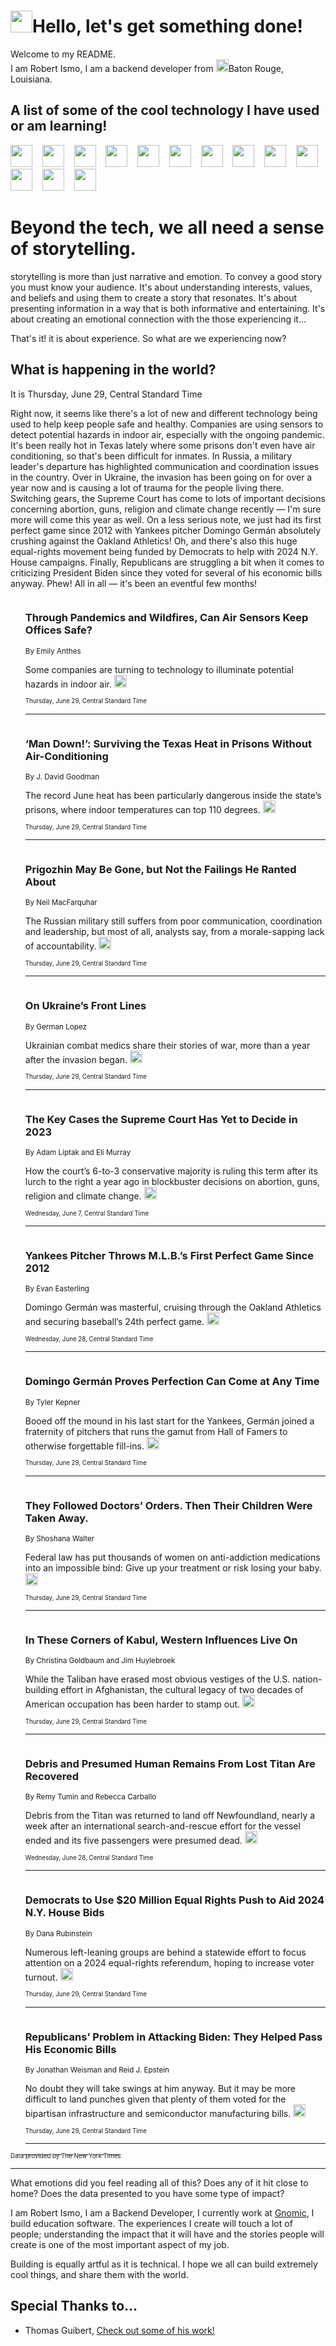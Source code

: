 <h1><img src="https://emojis.slackmojis.com/emojis/images/1643514375/3493/hot-coffee.gif?1643514375" width="35"/>Hello, let's get something done!</h1>

<p>Welcome to my README.<br/>
I am Robert Ismo, I am a backend developer from <img src="https://emojis.slackmojis.com/emojis/images/1638395689/50435/moulin_rouge.png?1638395689" width="20"/>Baton Rouge, Louisiana.</p>
<h2>A list of some of the cool technology I have used or am learning!</h2>
<p>
<img src="https://emojis.slackmojis.com/emojis/images/1643516091/21142/meow_bongotap.gif?1643516091" width="35" alt="">
<img src="https://img.shields.io/badge/Favorite%20Frontend%20Framework-SvelteKit-f83903" alt="">
<img src="https://img.shields.io/badge/Second%20Favorite-Vue-40b581" alt="">
<img src="https://img.shields.io/badge/Most%20Used%20Runtime-Nodejs-78b061" alt="">
<img src="https://emojis.slackmojis.com/emojis/images/1643517416/34482/fire.gif?1643517416" width="35" alt="">
<img src="https://img.shields.io/badge/Javascript%20But%20Better-Typescript-0078ca" alt="">
<img src="https://img.shields.io/badge/Favorite%20Language-Elixir-3e244d" alt="">
<img src="https://img.shields.io/badge/Containerize%20Everything-Docker-6ac9ef" alt="">
<img src="https://emojis.slackmojis.com/emojis/images/1643514596/5999/meow_party.gif?1643514596" width="35" alt="">
<img src="https://img.shields.io/badge/API%20Love%20Language-Graphql-de32a5" alt="">
<img src="https://img.shields.io/badge/Our%20Favorite%20Version%20Controller-Git-e94f33" alt="">
<img src="https://img.shields.io/badge/Favorite%20Database-Redis-d42d1d" alt="">
<img src="https://emojis.slackmojis.com/emojis/images/1643514559/5584/deployparrot.gif?1643514559" width="35" alt="">
<img src="https://img.shields.io/badge/Container%20Interstate-RabbitMQ-f66200" alt="">
<img src="https://img.shields.io/badge/Gotta%20Learn-Kubernetes-316adf" alt="">
<img src="https://img.shields.io/badge/Really%20Mature%20Now-WASM-654fef" alt="">
<img src="https://emojis.slackmojis.com/emojis/images/1666642497/61942/dance_vibe.gif?1666642497" width="35" alt="">
<img src="https://img.shields.io/badge/For%20My%20M1-ARM64-657d96" alt="">
<img src="https://img.shields.io/badge/Loving%20This%20So%20Much-TailwindCSS-17bcb5" alt="">
<img src="https://img.shields.io/badge/Cool%20Build%20Tool-Vite-f9cb24" alt="">
<img src="https://emojis.slackmojis.com/emojis/images/1669231376/62819/working-on-it.gif?1669231376" width="35" alt="">
<img src="https://img.shields.io/badge/Fun%20and%20Easy%20Database-MongoDB-5f8c49" alt="">
<img src="https://img.shields.io/badge/JS%20Life%20Support-NPM-c73737" alt="">
<img src="https://img.shields.io/badge/I%20Liked%20It-DynamoDB-0073b9" alt="">
<img src="https://emojis.slackmojis.com/emojis/images/1643514045/46/question.gif?1643514045" width="35" alt="">
<img src="https://img.shields.io/badge/cool-React-60d6f9" alt="">
<img src="https://img.shields.io/badge/Future%20Big%20Project-Lambda-f37e00" alt="">
<img src="https://img.shields.io/badge/NPM%20But%20Better-PNPM-f1aa07" alt="">
<img src="https://emojis.slackmojis.com/emojis/images/1643514943/9662/fbwow.gif?1643514943" width="35" alt="">
<img src="https://img.shields.io/badge/First%20Language-C-662079" alt="">
<img src="https://img.shields.io/badge/Where%20I%20Deploy%20Frontend-Vercel-000000" alt="">
<img src="https://img.shields.io/badge/Who%20Does%20not%20Want%20an%20App-Swift-f9492a" alt="">
<img src="https://emojis.slackmojis.com/emojis/images/1643514058/151/javascript.png?1643514058" width="35" alt="">
<img src="https://img.shields.io/badge/cool-Python-fbd542" alt="">
<img src="https://img.shields.io/badge/Favorite%20Something-Stripe-656cdc" alt="">
<img src="https://img.shields.io/badge/Of%20Course-HTML5-ed6327" alt="">
<img src="https://emojis.slackmojis.com/emojis/images/1660415405/60731/bomb.gif?1660415405" width="35" alt="">
<img src="https://img.shields.io/badge/hate-CSS-2964ec" alt="">
<img src="https://img.shields.io/badge/Learning-CircleCI-141215" alt="">
<img src="https://img.shields.io/badge/Learning-Rust-fbbb3b" alt="">
<img src="https://emojis.slackmojis.com/emojis/images/1660415397/60712/writing-hand.gif?1660415397" width="35" alt="">
<img src="https://img.shields.io/badge/Dev%20Browser%20of%20Choice-Firefox-cc4e26" alt="">
<img src="https://img.shields.io/badge/Recoverying%20From%20Windows-UNIX-1781e3" alt="">
<img src="https://img.shields.io/badge/LOVE-LogSeq-90c1c2" alt="">
<img src="https://emojis.slackmojis.com/emojis/images/1643514066/223/kirby.gif?1643514066" width="35" alt="">
<img src="https://img.shields.io/badge/Daily%20Driver-MacOS-e6e6e8" alt="">
<img src="https://img.shields.io/badge/Git%20Server-Github-000000" alt="">
<img src="https://img.shields.io/badge/enjoyable-EC2-f17428" alt="">
<img src="https://emojis.slackmojis.com/emojis/images/1643514239/2069/excited.gif?1643514239" width="35" alt="">
</p>
<h1>Beyond the tech, we all need a sense of storytelling.</h1>
<p>storytelling is more than just narrative and emotion. To convey a good story you must know your audience. It's about understanding interests, values, and beliefs and using them to create a story that resonates. It's about presenting information in a way that is both informative and entertaining. It's about creating an emotional connection with the those experiencing it...</p>
<p>That's it! it is about experience. So what are we experiencing now?</p>
<h2>What is happening in the world?</h2>
<p>It is Thursday, June 29, Central Standard Time</p>
<p>
Right now, it seems like there&#39;s a lot of new and different technology being used to help keep people safe and healthy. Companies are using sensors to detect potential hazards in indoor air, especially with the ongoing pandemic. It&#39;s been really hot in Texas lately where some prisons don&#39;t even have air conditioning, so that&#39;s been difficult for inmates. In Russia, a military leader&#39;s departure has highlighted communication and coordination issues in the country. Over in Ukraine, the invasion has been going on for over a year now and is causing a lot of trauma for the people living there. 
Switching gears, the Supreme Court has come to lots of important decisions concerning abortion, guns, religion and climate change recently — I&#39;m sure more will come this year as well. On a less serious note, we just had its first perfect game since 2012 with Yankees pitcher Domingo Germán absolutely crushing against the Oakland Athletics! Oh, and there&#39;s also this huge equal-rights movement being funded by Democrats to help with 2024 N.Y. House campaigns. Finally, Republicans are struggling a bit when it comes to criticizing President Biden since they voted for several of his economic bills anyway. 
Phew! All in all — it&#39;s been an eventful few months!</p>
<ol>
<img src="https://img.shields.io/badge/-health-blue" alt="">
<h3>Through Pandemics and Wildfires, Can Air Sensors Keep Offices Safe?</h3>
<sub>By Emily Anthes</sub>
<p>Some companies are turning to technology to illuminate potential hazards in indoor air.  <a href="https://nyti.ms/3NSeXTS"><img src="https://developer.nytimes.com/files/poweredby_nytimes_30b.png?v=1583354208352" height="20"></a></p>
<sub><sub>Thursday, June 29, Central Standard Time</sub></sub>
<hr/>
<img src="https://img.shields.io/badge/-us-blue" alt="">
<h3>‘Man Down!’: Surviving the Texas Heat in Prisons Without Air-Conditioning</h3>
<sub>By J. David Goodman</sub>
<p>The record June heat has been particularly dangerous inside the state’s prisons, where indoor temperatures can top 110 degrees.  <a href="https://nyti.ms/46u1j0M"><img src="https://developer.nytimes.com/files/poweredby_nytimes_30b.png?v=1583354208352" height="20"></a></p>
<sub><sub>Thursday, June 29, Central Standard Time</sub></sub>
<hr/>
<img src="https://img.shields.io/badge/-world-blue" alt="">
<h3>Prigozhin May Be Gone, but Not the Failings He Ranted About</h3>
<sub>By Neil MacFarquhar</sub>
<p>The Russian military still suffers from poor communication, coordination and leadership, but most of all, analysts say, from a morale-sapping lack of accountability.  <a href="https://nyti.ms/46FzjHF"><img src="https://developer.nytimes.com/files/poweredby_nytimes_30b.png?v=1583354208352" height="20"></a></p>
<sub><sub>Thursday, June 29, Central Standard Time</sub></sub>
<hr/>
<img src="https://img.shields.io/badge/-briefing-blue" alt="">
<h3>On Ukraine’s Front Lines</h3>
<sub>By German Lopez</sub>
<p>Ukrainian combat medics share their stories of war, more than a year after the invasion began.  <a href="https://nyti.ms/3PCljbw"><img src="https://developer.nytimes.com/files/poweredby_nytimes_30b.png?v=1583354208352" height="20"></a></p>
<sub><sub>Thursday, June 29, Central Standard Time</sub></sub>
<hr/>
<img src="https://img.shields.io/badge/-us-blue" alt="">
<h3>The Key Cases the Supreme Court Has Yet to Decide in 2023</h3>
<sub>By Adam Liptak and Eli Murray</sub>
<p>How the court’s 6-to-3 conservative majority is ruling this term after its lurch to the right a year ago in blockbuster decisions on abortion, guns, religion and climate change.  <a href="https://nyti.ms/43xL9Bt"><img src="https://developer.nytimes.com/files/poweredby_nytimes_30b.png?v=1583354208352" height="20"></a></p>
<sub><sub>Wednesday, June 7, Central Standard Time</sub></sub>
<hr/>
<img src="https://img.shields.io/badge/-sports-blue" alt="">
<h3>Yankees Pitcher Throws M.L.B.’s First Perfect Game Since 2012</h3>
<sub>By Evan Easterling</sub>
<p>Domingo Germán was masterful, cruising through the Oakland Athletics and securing baseball’s 24th perfect game.  <a href="https://nyti.ms/3PyKtrm"><img src="https://developer.nytimes.com/files/poweredby_nytimes_30b.png?v=1583354208352" height="20"></a></p>
<sub><sub>Wednesday, June 28, Central Standard Time</sub></sub>
<hr/>
<img src="https://img.shields.io/badge/-sports-blue" alt="">
<h3>Domingo Germán Proves Perfection Can Come at Any Time</h3>
<sub>By Tyler Kepner</sub>
<p>Booed off the mound in his last start for the Yankees, Germán joined a fraternity of pitchers that runs the gamut from Hall of Famers to otherwise forgettable fill-ins.  <a href="https://nyti.ms/3r6tJxs"><img src="https://developer.nytimes.com/files/poweredby_nytimes_30b.png?v=1583354208352" height="20"></a></p>
<sub><sub>Thursday, June 29, Central Standard Time</sub></sub>
<hr/>
<img src="https://img.shields.io/badge/-magazine-blue" alt="">
<h3>They Followed Doctors’ Orders. Then Their Children Were Taken Away.</h3>
<sub>By Shoshana Walter</sub>
<p>Federal law has put thousands of women on anti-addiction medications into an impossible bind: Give up your treatment or risk losing your baby.  <a href="https://nyti.ms/3NV5ifC"><img src="https://developer.nytimes.com/files/poweredby_nytimes_30b.png?v=1583354208352" height="20"></a></p>
<sub><sub>Thursday, June 29, Central Standard Time</sub></sub>
<hr/>
<img src="https://img.shields.io/badge/-world-blue" alt="">
<h3>In These Corners of Kabul, Western Influences Live On</h3>
<sub>By Christina Goldbaum and Jim Huylebroek</sub>
<p>While the Taliban have erased most obvious vestiges of the U.S. nation-building effort in Afghanistan, the cultural legacy of two decades of American occupation has been harder to stamp out.  <a href="https://nyti.ms/3NTP1Yj"><img src="https://developer.nytimes.com/files/poweredby_nytimes_30b.png?v=1583354208352" height="20"></a></p>
<sub><sub>Thursday, June 29, Central Standard Time</sub></sub>
<hr/>
<img src="https://img.shields.io/badge/-world-blue" alt="">
<h3>Debris and Presumed Human Remains From Lost Titan Are Recovered</h3>
<sub>By Remy Tumin and Rebecca Carballo</sub>
<p>Debris from the Titan was returned to land off Newfoundland, nearly a week after an international search-and-rescue effort for the vessel ended and its five passengers were presumed dead.  <a href="https://nyti.ms/3NRy3cM"><img src="https://developer.nytimes.com/files/poweredby_nytimes_30b.png?v=1583354208352" height="20"></a></p>
<sub><sub>Wednesday, June 28, Central Standard Time</sub></sub>
<hr/>
<img src="https://img.shields.io/badge/-nyregion-blue" alt="">
<h3>Democrats to Use $20 Million Equal Rights Push to Aid 2024 N.Y. House Bids</h3>
<sub>By Dana Rubinstein</sub>
<p>Numerous left-leaning groups are behind a statewide effort to focus attention on a 2024 equal-rights referendum, hoping to increase voter turnout.  <a href="https://nyti.ms/3NSyxQ0"><img src="https://developer.nytimes.com/files/poweredby_nytimes_30b.png?v=1583354208352" height="20"></a></p>
<sub><sub>Thursday, June 29, Central Standard Time</sub></sub>
<hr/>
<img src="https://img.shields.io/badge/-us-blue" alt="">
<h3>Republicans’ Problem in Attacking Biden: They Helped Pass His Economic Bills</h3>
<sub>By Jonathan Weisman and Reid J. Epstein</sub>
<p>No doubt they will take swings at him anyway. But it may be more difficult to land punches given that plenty of them voted for the bipartisan infrastructure and semiconductor manufacturing bills.  <a href="https://nyti.ms/46pwXfJ"><img src="https://developer.nytimes.com/files/poweredby_nytimes_30b.png?v=1583354208352" height="20"></a></p>
<sub><sub>Thursday, June 29, Central Standard Time</sub></sub>
<hr/>
</ol>
<a href="https://developer.nytimes.com"><sub><sub>Data provided by The New York Times</sub></sub></a>
<hr/>
<p>What emotions did you feel reading all of this? Does any of it hit close to home? Does the data presented to you have some type of impact?</p>
<p>I am Robert Ismo, I am a Backend Developer, I currently work at <a href="https://gnomic.education/">Gnomic</a>, I build education software. The experiences I create will touch a lot of people; understanding the impact that it will have and the stories people will create is one of the most important aspect of my job.</p>
<p>Building is equally artful as it is technical. I hope we all can build extremely cool things, and share them with the world.</p>
<h2>Special Thanks to...</h2>
<ul>
<li>Thomas Guibert, <a href="https://github.com/thmsgbrt/thmsgbrt">Check out some of his work!</a></li>
</ul>